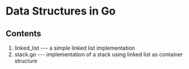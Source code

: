 # Data Structures in Go #

## Contents ##
1. linked_list --- a simple linked list implementation
2. stack.go --- implementation of a stack using linked list as container structure

